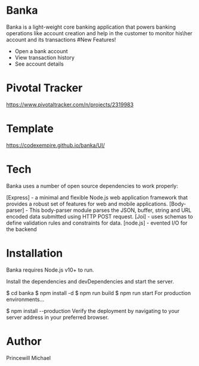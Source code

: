 # Banka
Banka is a light-weight core banking application that powers banking operations like account creation and help in the customer to monitor his\her account and its transactions
#New Features!
* Open a bank account
* View transaction history
* See account details

# Pivotal Tracker
https://www.pivotaltracker.com/n/projects/2319983

# Template
https://codexempire.github.io/banka/UI/ 

# Tech
Banka uses a number of open source dependencies to work properly:

[Express] - a minimal and flexible Node.js web application framework that provides a robust set of features for web and mobile applications.
[Body-parser] - This body-parser module parses the JSON, buffer, string and URL encoded data submitted using HTTP POST request.
[Joi] - uses schemas to define validation rules and constraints for data.
[node.js] - evented I/O for the backend
# Installation
Banka requires Node.js v10+ to run.

Install the dependencies and devDependencies and start the server.

$ cd banka
$ npm install -d
$ npm run build
$ npm run start
For production environments...

$ npm install --production
Verify the deployment by navigating to your server address in your preferred browser.

# Author
Princewill Michael
